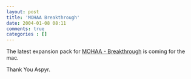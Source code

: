 ```yaml
---
layout: post
title: 'MOHAA Breakthrough'
date: 2004-01-08 08:11
comments: true
categories : []
---  
```


The latest expansion pack for <a href="http://www.macnn.com/news/22847">MOHAA - Breakthrough</a> is coming for the mac.

Thank You Aspyr.

